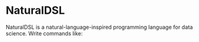 # NaturalDSL

NaturalDSL is a natural-language-inspired programming language for data science. Write commands like:

